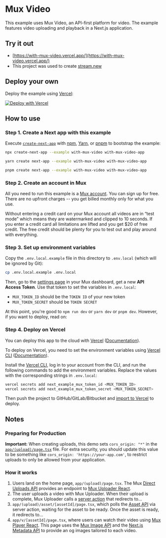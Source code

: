 # Mux Video

This example uses Mux Video, an API-first platform for video. The example features video uploading and playback in a Next.js application.

## Try it out

- [https://with-mux-video.vercel.app/](https://with-mux-video.vercel.app/)
- This project was used to create [stream.new](https://stream.new/)

## Deploy your own

Deploy the example using [Vercel](https://vercel.com/home):

[![Deploy with Vercel](https://vercel.com/button)](https://vercel.com/new/clone?repository-url=https://github.com/vercel/next.js/tree/canary/examples/with-mux-video&project-name=with-mux-video&repository-name=with-mux-video)

## How to use

### Step 1. Create a Next app with this example

Execute [`create-next-app`](https://github.com/vercel/next.js/tree/canary/packages/create-next-app) with [npm](https://docs.npmjs.com/cli/init), [Yarn](https://yarnpkg.com/lang/en/docs/cli/create/), or [pnpm](https://pnpm.io) to bootstrap the example:

```bash
npx create-next-app --example with-mux-video with-mux-video-app
```

```bash
yarn create next-app --example with-mux-video with-mux-video-app
```

```bash
pnpm create next-app --example with-mux-video with-mux-video-app
```

### Step 2. Create an account in Mux

All you need to run this example is a [Mux account](https://www.mux.com?utm_source=create-next-app&utm_medium=with-mux-video&utm_campaign=create-next-app). You can sign up for free. There are no upfront charges -- you get billed monthly only for what you use.

Without entering a credit card on your Mux account all videos are in “test mode” which means they are watermarked and clipped to 10 seconds. If you enter a credit card all limitations are lifted and you get \$20 of free credit. The free credit should be plenty for you to test out and play around with everything.

### Step 3. Set up environment variables

Copy the `.env.local.example` file in this directory to `.env.local` (which will be ignored by Git):

```bash
cp .env.local.example .env.local
```

Then, go to the [settings page](https://dashboard.mux.com/settings/access-tokens) in your Mux dashboard, get a new **API Access Token**. Use that token to set the variables in `.env.local`:

- `MUX_TOKEN_ID` should be the `TOKEN ID` of your new token
- `MUX_TOKEN_SECRET` should be `TOKEN SECRET`

At this point, you're good to `npm run dev` or `yarn dev` or `pnpm dev`. However, if you want to deploy, read on:

### Step 4. Deploy on Vercel

You can deploy this app to the cloud with [Vercel](https://vercel.com/new?utm_source=github&utm_medium=readme&utm_campaign=next-example) ([Documentation](https://nextjs.org/docs/deployment)).

To deploy on Vercel, you need to set the environment variables using [Vercel CLI](https://vercel.com/download) ([Documentation](https://vercel.com/docs/cli#commands/secrets)).

Install the [Vercel CLI](https://vercel.com/download), log in to your account from the CLI, and run the following commands to add the environment variables. Replace the values with the corresponding strings in `.env.local`:

```bash
vercel secrets add next_example_mux_token_id <MUX_TOKEN_ID>
vercel secrets add next_example_mux_token_secret <MUX_TOKEN_SECRET>
```

Then push the project to GitHub/GitLab/Bitbucket and [import to Vercel](https://vercel.com/new?utm_source=github&utm_medium=readme&utm_campaign=next-example) to deploy.

## Notes

### Preparing for Production

**Important:** When creating uploads, this demo sets `cors_origin: "*"` in the [`app/(upload)/page.tsx`](<app/(upload)/page.tsx>) file. For extra security, you should update this value to be something like `cors_origin: 'https://your-app.com'`, to restrict uploads to only be allowed from your application.

### How it works

1. Users land on the home page, `app/(upload)/page.tsx`. The Mux [Direct Uploads API](https://docs.mux.com/api-reference#video/tag/direct-uploads?utm_source=create-next-app&utm_medium=with-mux-video&utm_campaign=create-next-app) provides an endpoint to [Mux Uploader React](https://docs.mux.com/guides/mux-uploader?utm_source=create-next-app&utm_medium=with-mux-video&utm_campaign=create-next-app).
1. The user uploads a video with Mux Uploader. When their upload is complete, Mux Uploader calls a [server action](https://nextjs.org/docs/app/building-your-application/data-fetching/server-actions-and-mutations) that redirects to...
1. `app/(upload)/asset/[assetId]/page.tsx`, which polls the [Asset API](https://docs.mux.com/api-reference#video/tag/assets?utm_source=create-next-app&utm_medium=with-mux-video&utm_campaign=create-next-app) via server action, waiting for the asset to be ready. Once the asset is ready, it redirects to...
1. `app/v/[assetId]/page.tsx`, where users can watch their video using [Mux Player React](https://docs.mux.com/guides/mux-player-web?utm_source=create-next-app&utm_medium=with-mux-video&utm_campaign=create-next-app). This page uses the [Mux Image API](https://docs.mux.com/guides/get-images-from-a-video) and the [Next.js Metadata API](https://nextjs.org/docs/app/building-your-application/optimizing/metadata) to provide an og images tailored to each video.
